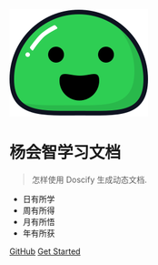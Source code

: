 ![logo](img/icon.svg)

# 杨会智学习文档

> 怎样使用 Doscify 生成动态文档.

* 日有所学
* 周有所得
* 月有所悟
* 年有所获

[GitHub](https://github.com/yanghuizhi/Docsify.git/)
[Get Started](#)